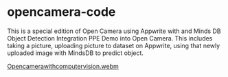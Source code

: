 # opencamera-code

This is a special edition of Open Camera using Appwrite with and Minds DB Object Detection Integration PPE Demo into Open Camera. This includes taking a picture, uploading picture to dataset on Appwrite, using that newly uploaded image with MindsDB to predict object.

[Opencamerawithcomputervision.webm](https://youtu.be/0MhhXOkvLdA)
